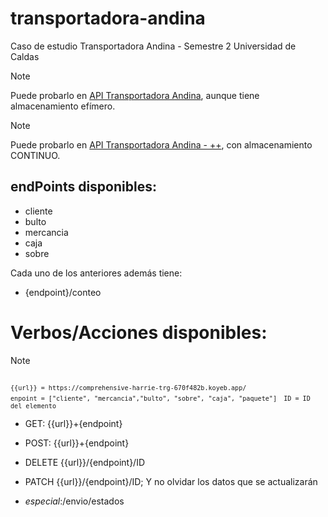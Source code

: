# transportadora-andina
Caso de estudio Transportadora Andina - Semestre 2 Universidad de Caldas

>[!NOTE]
> Puede probarlo en [API Transportadora Andina](https://transportadora-andina.onrender.com/), aunque tiene almacenamiento efímero.

>[!NOTE]
> Puede probarlo en [API Transportadora Andina - ++](https://comprehensive-harrie-trg-670f482b.koyeb.app/), con almacenamiento CONTINUO.

## endPoints disponibles:
- cliente
- bulto
- mercancia
- caja
- sobre

Cada uno de los anteriores además tiene:

- {endpoint}/conteo

# Verbos/Acciones disponibles:

>[!NOTE]
><code> `{{url}} = https://comprehensive-harrie-trg-670f482b.koyeb.app/`</code>
><code> `enpoint = ["cliente", "mercancia","bulto", "sobre", "caja", "paquete"]`</code>
><code> `ID = ID del elemento`</code>

- GET: {{url}}+{endpoint}
- POST: {{url}}+{endpoint}
- DELETE {{url}}/{endpoint}/ID
- PATCH {{url}}/{endpoint}/ID; Y no olvidar los datos que se actualizarán

- _especial_:/envio/estados
